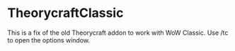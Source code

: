 # TheorycraftClassic
This is a fix of the old Theorycraft addon to work with WoW Classic.
Use /tc to open the options window.
